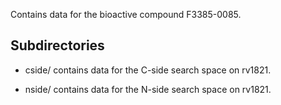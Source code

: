 Contains data for the bioactive compound F3385-0085.

## Subdirectories

- cside/ contains data for the C-side search space on rv1821.

- nside/ contains data for the N-side search space on rv1821.

